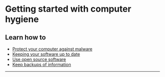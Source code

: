 # Getting started with computer hygiene

## Learn how to

- [Protect your computer against malware](topics/tool-7-computer-hygiene/1-computer-hygiene/3-1-learn.md)
- [Keeping your software up to date](topics/tool-7-computer-hygiene/1-computer-hygiene/3-2-learn.md)
- [Use open source software](topics/tool-7-computer-hygiene/1-computer-hygiene/3-3-learn.md)
- [Keep backups of information](topics/tool-7-computer-hygiene/1-computer-hygiene/3-4-learn.md)

***